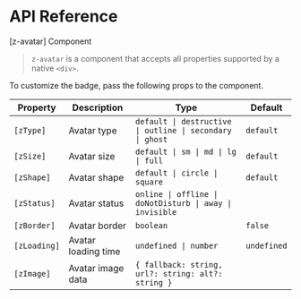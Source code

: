 # API Reference

[z-avatar] Component

> `z-avatar` is a component that accepts all properties supported by a native `<div>`.

To customize the badge, pass the following props to the component.

| Property     | Description         | Type                                                      | Default     |
| ------------ | ------------------- | --------------------------------------------------------- | ----------- |
| `[zType]`    | Avatar type         | `default \| destructive \| outline \| secondary \| ghost` | `default`   |
| `[zSize]`    | Avatar size         | `default \| sm \| md \| lg \| full                      ` | `default`   |
| `[zShape]`   | Avatar shape        | `default \| circle \| square                            ` | `default`   |
| `[zStatus]`  | Avatar status       | `online \| offline \| doNotDisturb \| away \| invisible ` |             |
| `[zBorder]`  | Avatar border       | `boolean                                                ` | `false`     |
| `[zLoading]` | Avatar loading time | `undefined \| number                                    ` | `undefined` |
| `[zImage]`   | Avatar image data   | `{ fallback: string, url?: string: alt?: string }       ` |             |
